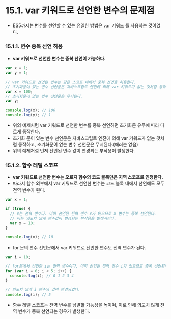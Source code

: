 # 15.1. var 키워드로 선언한 변수의 문제점
- ES5까지는 변수를 선언할 수 있는 유일한 방법은 `var` 키워드 를 사용하는 것이었다.

### 15.1.1. 변수 중복 선언 허용
- **var 키워드로 선언한 변수는 중복 선언이 가능하다.**
```javascript
var x = 1;
var y = 1;

// var 키워드로 선언된 변수는 같은 스코프 내에서 중복 선언을 허용한다.
// 초기화문이 있는 변수 선언문은 자바스크립트 엔진에 의해 var 키워드가 없는 것처럼 동작한다.
var x = 100;
// 초기화문이 없는 변수 선언문은 무시된다.
var y;

console.log(x); // 100
console.log(y); // 1
```
- 위의 예제처럼 var 키워드로 선언한 변수를 중복 선언하면 초기화문 유무에 따라 다르게 동작한다.
- 초기화 문이 있는 변수 선언문은 자바스크립트 엔진에 의해 var 키워드가 없는 것처럼 동작하고, 초기화문이 없는 변수 선언문은 무시된다.(에러는 없음)
- 위의 예제처럼 먼저 선언된 변수 값이 변경되는 부작용이 발생한다.

### 15.1.2. 함수 레벨 스코프
- **var 키워드로 선언한 변수는 오로지 함수의 코드 블록만은 지역 스코프로 인정한다.**
- 따라서 함수 외부에서 var 키워드로 선언한 변수는 코드 블록 내에서 선언해도 모두 전역 변수가 된다.
```javascript
var x = 1;

if (true) {
  // x는 전역 변수다. 이미 선언된 전역 변수 x가 있으므로 x 변수는 중복 선언된다.
  // 이는 의도치 않게 변수값이 변경되는 부작용을 발생시킨다.
  var x = 10;
}

console.log(x); // 10
```
- for 문의 변수 선언문에서 var 키워드로 선언한 변수도 전역 변수가 된다.
```javascript
var i = 10;

// for문에서 선언한 i는 전역 변수이다. 이미 선언된 전역 변수 i가 있으므로 중복 선언된다.
for (var i = 0; i < 5; i++) {
  console.log(i); // 0 1 2 3 4
}

// 의도치 않게 i 변수의 값이 변경되었다.
console.log(i); // 5
```
- 함수 레벨 스코프는 전역 변수를 남발할 가능성을 높이며, 이로 인해 의도치 않게 전역 변수가 중복 선언되는 경우가 발생한다.
